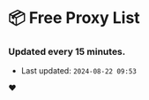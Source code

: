 # :package: Free Proxy List
### Updated every 15 minutes.

- Last updated: `2024-08-22 09:53`

:heart:
